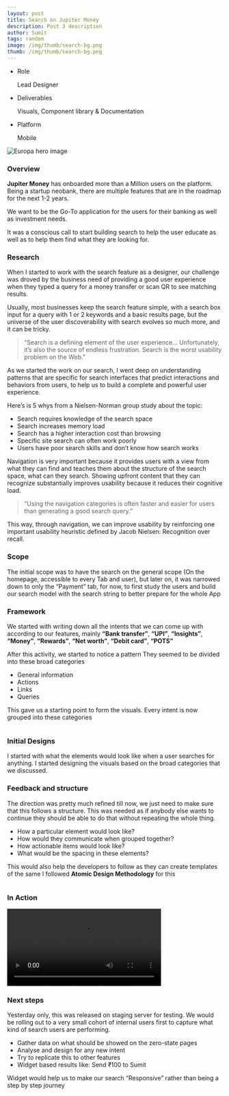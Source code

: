 ```yaml
---
layout: post
title: Search on Jupiter Money
description: Post 3 description
author: Sumit
tags: random
image: /img/thumb/search-bg.png
thumb: /img/thumb/search-bg.png
---
```


<ul class="post-head-list">
    <li>
        <label>Role</label>
        <p>Lead Designer</p>
    </li>
    <li>
        <label>Deliverables</label>
        <p>Visuals, Component library & Documentation</p>
    </li>
    <li>
        <label>Platform</label>
        <p>Mobile</p>
    </li>
    <!-- <li>
        <label>Website</label>
        <p>Storybook</p>
    </li> -->
</ul>

<div class="hero-block">
    <img src="{{ site.url }}{{ site.baseurl }}/img/thumb/search-bg.png" alt="Europa hero image" />
</div>

### Overview
<strong>Jupiter Money</strong> has onboarded more than a Million users on the platform. Being a startup neobank, there are multiple features that are in the roadmap for the next 1-2 years.

We want to be the Go-To application for the users for their banking as well as investment needs. 

It was a conscious call to start building search to help the user educate as well as to help them find what they are looking for.

### Research
When I started to work with the search feature as a designer, our challenge was droved by the business need of providing a good user experience when they typed a query for a money transfer or scan QR to see matching results.

Usually, most businesses keep the search feature simple, with a search box input for a query with 1 or 2 keywords and a basic results page, but the universe of the user discoverability with search evolves so much more, and it can be tricky.

> “Search is a defining element of the user experience… Unfortunately, it’s also the source of endless frustration. Search is the worst usability problem on the Web.”

As we started the work on our search, I went deep on understanding patterns that are specific for search interfaces that predict interactions and behaviors from users, to help us to build a complete and powerful user experience.

Here’s is 5 whys from a Nielsen-Norman group study about the topic:
- Search requires knowledge of the search space
- Search increases memory load
- Search has a higher interaction cost than browsing
- Specific site search can often work poorly
- Users have poor search skills and don’t know how search works

Navigation is very important because it provides users with a view from what they can find and teaches them about the structure of the search space, what can they search. Showing upfront content that they can recognize substantially improves usability because it reduces their cognitive load.

> “Using the navigation categories is often faster and easier for users than generating a good search query.”

This way, through navigation, we can improve usability by reinforcing one important usability heuristic defined by Jacob Nielsen: Recognition over recall.

### Scope
The initial scope was to have the search on the general scope (On the homepage, accessible to every Tab and user), but later on, it was narrowed down to only the “Payment” tab, for now, to first study the users and build our search model with the search string to better prepare for the whole App

### Framework
We started with writing down all the intents that we can come up with according to our features, mainly <strong>“Bank transfer”</strong>, <strong>“UPI”</strong>, <strong>“Insights”</strong>, <strong>“Money”</strong>, <strong>“Rewards”</strong>, <strong>“Net worth”</strong>, <strong>“Debit card”</strong>, <strong>“POTS”</strong>

After this activity, we started to notice a pattern
They seemed to be divided into these broad categories
- General information
- Actions
- Links
- Queries

This gave us a starting point to form the visuals. Every intent is now grouped into these categories

<div class="post-section-img">
    <img src="{{ site.url }}{{ site.baseurl }}/img/thumb/framework-1.png" alt=""/>
</div>

<div class="post-section-img">
    <img src="{{ site.url }}{{ site.baseurl }}/img/thumb/framework-2.png" alt=""/>
</div>

### Initial Designs
I started with what the elements would look like when a user searches for anything. I started designing the visuals based on the broad categories that we discussed.



### Feedback and structure
The direction was pretty much refined till now, we just need to make sure that this follows a structure. This was needed as if anybody else wants to continue they should be able to do that without repeating the whole thing.
- How a particular element would look like?
- How would they communicate when grouped together?
- How actionable items would look like?
- What would be the spacing in these elements?

This would also help the developers to follow as they can create templates of the same
I followed <strong>Atomic Design Methodology</strong> for this

<div class="post-section-img">
    <img src="{{ site.url }}{{ site.baseurl }}/img/thumb/search-structure.png" alt=""/>
</div>

<div class="post-section-img">
    <img src="{{ site.url }}{{ site.baseurl }}/img/thumb/frame-spacing.png" alt=""/>
</div>

<div class="post-section-img">
    <img src="{{ site.url }}{{ site.baseurl }}/img/thumb/avatar-variation.png" alt=""/>
</div>

<div class="post-section-img">
    <img src="{{ site.url }}{{ site.baseurl }}/img/thumb/content-variation.png" alt=""/>
</div>

<div class="post-section-img">
    <img src="{{ site.url }}{{ site.baseurl }}/img/thumb/trail-variation.png" alt=""/>
</div>

<div class="post-section-img">
    <img src="{{ site.url }}{{ site.baseurl }}/img/thumb/search-molecules.png" alt=""/>
</div>


### In Action
<div class="post-section-img">
    <video controls width="360">
        <source src="{{ site.url }}{{ site.baseurl }}/img/thumb/search.mp4" type="video/webm" />
    </video>
</div>

### Next steps
Yesterday only, this was released on staging server for testing. We would be rolling out to a very small cohort of internal users first to capture what kind of search users are performing.
- Gather data on what should be showed on the zero-state pages
- Analyse and design for any new intent
- Try to replicate this to other features
- Widget based results like: Send ₹100 to Sumit

Widget would help us to make our search “Responsive” rather than being a step by step journey


